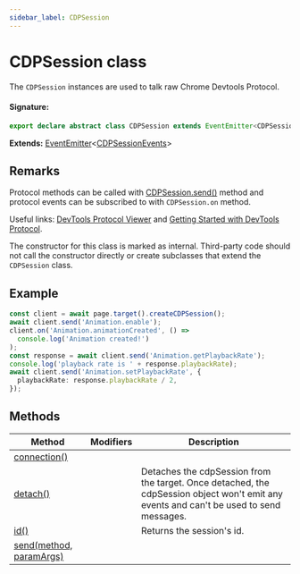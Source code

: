 ```yaml
---
sidebar_label: CDPSession
---
```


# CDPSession class

The `CDPSession` instances are used to talk raw Chrome Devtools Protocol.

#### Signature:

```typescript
export declare abstract class CDPSession extends EventEmitter<CDPSessionEvents>
```

**Extends:** [EventEmitter](./puppeteer.eventemitter.md)&lt;[CDPSessionEvents](./puppeteer.cdpsessionevents.md)&gt;

## Remarks

Protocol methods can be called with [CDPSession.send()](./puppeteer.cdpsession.send.md) method and protocol events can be subscribed to with `CDPSession.on` method.

Useful links: [DevTools Protocol Viewer](https://chromedevtools.github.io/devtools-protocol/) and [Getting Started with DevTools Protocol](https://github.com/aslushnikov/getting-started-with-cdp/blob/HEAD/README.md).

The constructor for this class is marked as internal. Third-party code should not call the constructor directly or create subclasses that extend the `CDPSession` class.

## Example

```ts
const client = await page.target().createCDPSession();
await client.send('Animation.enable');
client.on('Animation.animationCreated', () =>
  console.log('Animation created!')
);
const response = await client.send('Animation.getPlaybackRate');
console.log('playback rate is ' + response.playbackRate);
await client.send('Animation.setPlaybackRate', {
  playbackRate: response.playbackRate / 2,
});
```

## Methods

| Method                                                    | Modifiers | Description                                                                                                                             |
| --------------------------------------------------------- | --------- | --------------------------------------------------------------------------------------------------------------------------------------- |
| [connection()](./puppeteer.cdpsession.connection.md)      |           |                                                                                                                                         |
| [detach()](./puppeteer.cdpsession.detach.md)              |           | Detaches the cdpSession from the target. Once detached, the cdpSession object won't emit any events and can't be used to send messages. |
| [id()](./puppeteer.cdpsession.id.md)                      |           | Returns the session's id.                                                                                                               |
| [send(method, paramArgs)](./puppeteer.cdpsession.send.md) |           |                                                                                                                                         |
